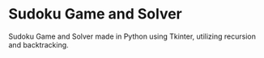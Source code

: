 # Sudoku Game and Solver
Sudoku Game and Solver made in Python using Tkinter, utilizing recursion and backtracking.
